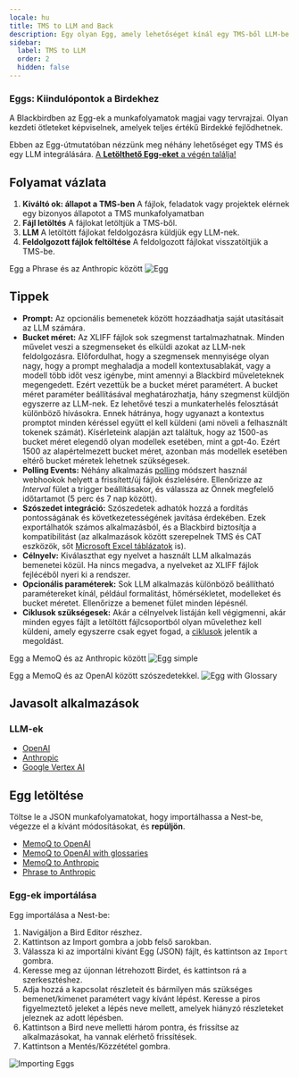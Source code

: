 ```yaml
---
locale: hu
title: TMS to LLM and Back
description: Egy olyan Egg, amely lehetőséget kínál egy TMS-ből LLM-be és vissza irányuló Bird létrehozására
sidebar:
  label: TMS to LLM
  order: 2
  hidden: false
---
```


### Eggs: Kiindulópontok a Birdekhez

A Blackbirdben az Egg-ek a munkafolyamatok magjai vagy tervrajzai. Olyan kezdeti ötleteket képviselnek, amelyek teljes értékű Birdekké fejlődhetnek.

Ebben az Egg-útmutatóban nézzünk meg néhány lehetőséget egy TMS és egy LLM integrálására. [A **Letölthető Egg-eket** a végén találja!](../../eggs/tms-to-llm/#download-an-egg)

## Folyamat vázlata

1. **Kiváltó ok: állapot a TMS-ben**
A fájlok, feladatok vagy projektek elérnek egy bizonyos állapotot a TMS munkafolyamatban
2. **Fájl letöltés**
A fájlokat letöltjük a TMS-ből.
3. **LLM**
A letöltött fájlokat feldolgozásra küldjük egy LLM-nek.
4. **Feldolgozott fájlok feltöltése**
A feldolgozott fájlokat visszatöltjük a TMS-be.

Egg a Phrase és az Anthropic között
![Egg](~/assets/docs/eggs/Egg2-Phrase-to-Anthropic.png)

## Tippek

- **Prompt:** Az opcionális bemenetek között hozzáadhatja saját utasításait az LLM számára.
- **Bucket méret:** Az XLIFF fájlok sok szegmenst tartalmazhatnak. Minden művelet veszi a szegmenseket és elküldi azokat az LLM-nek feldolgozásra. Előfordulhat, hogy a szegmensek mennyisége olyan nagy, hogy a prompt meghaladja a modell kontextusablakát, vagy a modell több időt vesz igénybe, mint amennyi a Blackbird műveleteknek megengedett. Ezért vezettük be a bucket méret paramétert. A bucket méret paraméter beállításával meghatározhatja, hány szegmenst küldjön egyszerre az LLM-nek. Ez lehetővé teszi a munkaterhelés felosztását különböző hívásokra. Ennek hátránya, hogy ugyanazt a kontextus promptot minden kéréssel együtt el kell küldeni (ami növeli a felhasznált tokenek számát). Kísérleteink alapján azt találtuk, hogy az 1500-as bucket méret elegendő olyan modellek esetében, mint a gpt-4o. Ezért 1500 az alapértelmezett bucket méret, azonban más modellek esetében eltérő bucket méretek lehetnek szükségesek.
- **Polling Events:** Néhány alkalmazás [polling](../../concepts/triggers/#polling) módszert használ webhookok helyett a frissített/új fájlok észlelésére. Ellenőrizze az _Interval_ fület a trigger beállításakor, és válassza az Önnek megfelelő időtartamot (5 perc és 7 nap között).
- **Szószedet integráció:** Szószedetek adhatók hozzá a fordítás pontosságának és következetességének javítása érdekében. Ezek exportálhatók számos alkalmazásból, és a Blackbird biztosítja a kompatibilitást (az alkalmazások között szerepelnek TMS és CAT eszközök, sőt [Microsoft Excel táblázatok](../../apps/microsoft-excel/#exporting-glossaries) is).
- **Célnyelv:** Kiválaszthat egy nyelvet a használt LLM alkalmazás bemenetei közül. Ha nincs megadva, a nyelveket az XLIFF fájlok fejlécéből nyeri ki a rendszer.
- **Opcionális paraméterek:** Sok LLM alkalmazás különböző beállítható paramétereket kínál, például formalitást, hőmérsékletet, modelleket és bucket méretet. Ellenőrizze a bemenet fület minden lépésnél.
- **Ciklusok szükségesek:** Akár a célnyelvek listáján kell végigmenni, akár minden egyes fájlt a letöltött fájlcsoportból olyan művelethez kell küldeni, amely egyszerre csak egyet fogad, a [ciklusok](../../guides/loops/) jelentik a megoldást.

Egg a MemoQ és az Anthropic között
![Egg simple](~/assets/docs/eggs/Egg2-memoQ-to-Anthropic.png)

Egg a MemoQ és az OpenAI között szószedetekkel.
![Egg with Glossary](~/assets/docs/eggs/Egg2-memoQ-to-OpenAI-with-glossary.png)

## Javasolt alkalmazások

### LLM-ek

- [OpenAI](../../apps/openai/)
- [Anthropic](../../apps/anthropic/)
- [Google Vertex AI](../../apps/google-vertex-ai/)

## Egg letöltése

Töltse le a JSON munkafolyamatokat, hogy importálhassa a Nest-be, végezze el a kívánt módosításokat, és **repüljön**.

- <a href="https://docs.blackbird.io/downloads/MemoQ_to_OpenAI.json" download>MemoQ to OpenAI</a>
- <a href="https://docs.blackbird.io/downloads/MemoQ_to_OpenAI_with_Glossary.json" download>MemoQ to OpenAI with glossaries</a>
- <a href="https://docs.blackbird.io/downloads/MemoQ_to_Anthropic.json" download>MemoQ to Anthropic</a>
- <a href="https://docs.blackbird.io/downloads/Phrase_to_Anthropic.json" download>Phrase to Anthropic</a>

### Egg-ek importálása

Egg importálása a Nest-be:

1. Navigáljon a Bird Editor részhez.
2. Kattintson az Import gombra a jobb felső sarokban.
3. Válassza ki az importálni kívánt Egg (JSON) fájlt, és kattintson az `Import` gombra.
4. Keresse meg az újonnan létrehozott Birdet, és kattintson rá a szerkesztéshez.
5. Adja hozzá a kapcsolat részleteit és bármilyen más szükséges bemenet/kimenet paramétert vagy kívánt lépést. Keresse a piros figyelmeztető jeleket a lépés neve mellett, amelyek hiányzó részleteket jeleznek az adott lépésben.
6. Kattintson a Bird neve melletti három pontra, és frissítse az alkalmazásokat, ha vannak elérhető frissítések.
7. Kattintson a Mentés/Közzététel gombra.

![Importing Eggs](~/assets/docs/eggs/ImportEggs.gif)